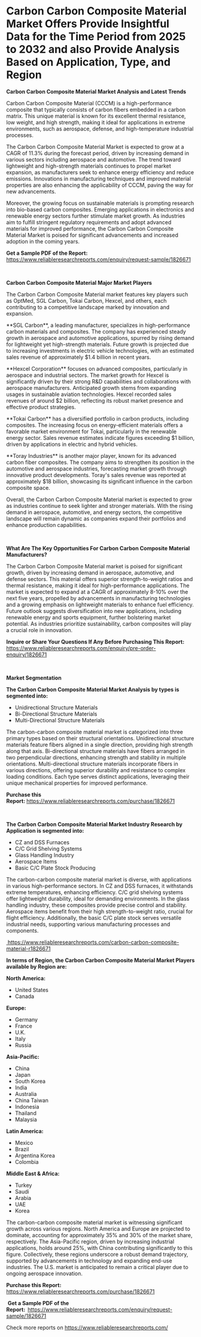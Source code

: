 <p><h1>Carbon Carbon Composite Material Market Offers Provide Insightful Data for the Time Period from 2025 to 2032 and also Provide Analysis Based on Application, Type, and Region</h1></p><p><strong>Carbon Carbon Composite Material Market Analysis and Latest Trends</strong></p>
<p><p>Carbon Carbon Composite Material (CCCM) is a high-performance composite that typically consists of carbon fibers embedded in a carbon matrix. This unique material is known for its excellent thermal resistance, low weight, and high strength, making it ideal for applications in extreme environments, such as aerospace, defense, and high-temperature industrial processes.</p><p>The Carbon Carbon Composite Material Market is expected to grow at a CAGR of 11.3% during the forecast period, driven by increasing demand in various sectors including aerospace and automotive. The trend toward lightweight and high-strength materials continues to propel market expansion, as manufacturers seek to enhance energy efficiency and reduce emissions. Innovations in manufacturing techniques and improved material properties are also enhancing the applicability of CCCM, paving the way for new advancements.</p><p>Moreover, the growing focus on sustainable materials is prompting research into bio-based carbon composites. Emerging applications in electronics and renewable energy sectors further stimulate market growth. As industries aim to fulfill stringent regulatory requirements and adopt advanced materials for improved performance, the Carbon Carbon Composite Material Market is poised for significant advancements and increased adoption in the coming years.</p></p>
<p><strong>Get a Sample PDF of the Report:&nbsp;</strong> <a href="https://www.reliableresearchreports.com/enquiry/request-sample/1826671?utm_campaign=3090&utm_medium=2&utm_source=Github&utm_content=ia&utm_term=01042025&utm_id=carbon-carbon-composite-material">https://www.reliableresearchreports.com/enquiry/request-sample/1826671</a></p>
<p>&nbsp;</p>
<p><strong>Carbon Carbon Composite Material Major Market Players</strong></p>
<p><p>The Carbon Carbon Composite Material market features key players such as OptMed, SGL Carbon, Tokai Carbon, Hexcel, and others, each contributing to a competitive landscape marked by innovation and expansion.</p><p>**SGL Carbon**, a leading manufacturer, specializes in high-performance carbon materials and composites. The company has experienced steady growth in aerospace and automotive applications, spurred by rising demand for lightweight yet high-strength materials. Future growth is projected due to increasing investments in electric vehicle technologies, with an estimated sales revenue of approximately $1.4 billion in recent years.</p><p>**Hexcel Corporation** focuses on advanced composites, particularly in aerospace and industrial sectors. The market growth for Hexcel is significantly driven by their strong R&D capabilities and collaborations with aerospace manufacturers. Anticipated growth stems from expanding usages in sustainable aviation technologies. Hexcel recorded sales revenues of around $2 billion, reflecting its robust market presence and effective product strategies.</p><p>**Tokai Carbon** has a diversified portfolio in carbon products, including composites. The increasing focus on energy-efficient materials offers a favorable market environment for Tokai, particularly in the renewable energy sector. Sales revenue estimates indicate figures exceeding $1 billion, driven by applications in electric and hybrid vehicles.</p><p>**Toray Industries** is another major player, known for its advanced carbon fiber composites. The company aims to strengthen its position in the automotive and aerospace industries, forecasting market growth through innovative product developments. Toray's sales revenue was reported at approximately $18 billion, showcasing its significant influence in the carbon composite space.</p><p>Overall, the Carbon Carbon Composite Material market is expected to grow as industries continue to seek lighter and stronger materials. With the rising demand in aerospace, automotive, and energy sectors, the competitive landscape will remain dynamic as companies expand their portfolios and enhance production capabilities.</p></p>
<p>&nbsp;</p>
<p><strong>What Are The Key Opportunities For Carbon Carbon Composite Material Manufacturers?</strong></p>
<p><p>The Carbon Carbon Composite Material market is poised for significant growth, driven by increasing demand in aerospace, automotive, and defense sectors. This material offers superior strength-to-weight ratios and thermal resistance, making it ideal for high-performance applications. The market is expected to expand at a CAGR of approximately 8-10% over the next five years, propelled by advancements in manufacturing technologies and a growing emphasis on lightweight materials to enhance fuel efficiency. Future outlook suggests diversification into new applications, including renewable energy and sports equipment, further bolstering market potential. As industries prioritize sustainability, carbon composites will play a crucial role in innovation.</p></p>
<p><strong>Inquire or Share Your Questions If Any Before Purchasing This Report:</strong> <a href="https://www.reliableresearchreports.com/enquiry/pre-order-enquiry/1826671?utm_campaign=3090&utm_medium=2&utm_source=Github&utm_content=ia&utm_term=01042025&utm_id=carbon-carbon-composite-material">https://www.reliableresearchreports.com/enquiry/pre-order-enquiry/1826671</a></p>
<p>&nbsp;</p>
<p><strong>Market Segmentation</strong></p>
<p><strong>The Carbon Carbon Composite Material Market Analysis by types is segmented into:</strong></p>
<p><ul><li>Unidirectional Structure Materials</li><li>Bi-Directional Structure Materials</li><li>Multi-Directional Structure Materials</li></ul></p>
<p><p>The carbon-carbon composite material market is categorized into three primary types based on their structural orientations. Unidirectional structure materials feature fibers aligned in a single direction, providing high strength along that axis. Bi-directional structure materials have fibers arranged in two perpendicular directions, enhancing strength and stability in multiple orientations. Multi-directional structure materials incorporate fibers in various directions, offering superior durability and resistance to complex loading conditions. Each type serves distinct applications, leveraging their unique mechanical properties for improved performance.</p></p>
<p><strong>Purchase this Report:&nbsp;</strong><a href="https://www.reliableresearchreports.com/purchase/1826671?utm_campaign=3090&utm_medium=2&utm_source=Github&utm_content=ia&utm_term=01042025&utm_id=carbon-carbon-composite-material">https://www.reliableresearchreports.com/purchase/1826671</a></p>
<p>&nbsp;</p>
<p><strong>The Carbon Carbon Composite Material Market Industry Research by Application is segmented into:</strong></p>
<p><ul><li>CZ and DSS Furnaces</li><li>C/C Grid Shelving Systems</li><li>Glass Handling Industry</li><li>Aerospace Items</li><li>Basic C/C Plate Stock Producing</li></ul></p>
<p><p>The carbon-carbon composite material market is diverse, with applications in various high-performance sectors. In CZ and DSS furnaces, it withstands extreme temperatures, enhancing efficiency. C/C grid shelving systems offer lightweight durability, ideal for demanding environments. In the glass handling industry, these composites provide precise control and stability. Aerospace items benefit from their high strength-to-weight ratio, crucial for flight efficiency. Additionally, the basic C/C plate stock serves versatile industrial needs, supporting various manufacturing processes and components.</p></p>
<p><a href="https://www.reliableresearchreports.com/carbon-carbon-composite-material-r1826671?utm_campaign=3090&utm_medium=2&utm_source=Github&utm_content=ia&utm_term=01042025&utm_id=carbon-carbon-composite-material">&nbsp;https://www.reliableresearchreports.com/carbon-carbon-composite-material-r1826671</a></p>
<p><strong>In terms of Region, the Carbon Carbon Composite Material Market Players available by Region are:</strong></p>
<p>
    <p> <strong> North America: </strong>
        <ul>
            <li>United States</li>
            <li>Canada</li>
        </ul>
        </p> 
    <p> <strong> Europe: </strong>
        <ul>
            <li>Germany</li>
            <li>France</li>
            <li>U.K.</li>
            <li>Italy</li>
            <li>Russia</li>
        </ul>
        </p> 
    <p> <strong> Asia-Pacific: </strong>
        <ul>
            <li>China</li>
            <li>Japan</li>
            <li>South Korea</li>
            <li>India</li>
            <li>Australia</li>
            <li>China Taiwan</li>
            <li>Indonesia</li>
            <li>Thailand</li>
            <li>Malaysia</li>
        </ul>
        </p> 
    <p> <strong> Latin America: </strong>
        <ul>
            <li>Mexico</li>
            <li>Brazil</li>
            <li>Argentina Korea</li>
            <li>Colombia</li>
        </ul>
        </p> 
    <p> <strong> Middle East & Africa: </strong>
        <ul>
            <li>Turkey</li>
            <li>Saudi</li>
            <li>Arabia</li>
            <li>UAE</li>
            <li>Korea</li>
        </ul>
    </p>
    </p>
<p><p>The carbon-carbon composite material market is witnessing significant growth across various regions. North America and Europe are projected to dominate, accounting for approximately 35% and 30% of the market share, respectively. The Asia-Pacific region, driven by increasing industrial applications, holds around 25%, with China contributing significantly to this figure. Collectively, these regions underscore a robust demand trajectory, supported by advancements in technology and expanding end-use industries. The U.S. market is anticipated to remain a critical player due to ongoing aerospace innovation.</p></p>
<p><strong>Purchase this Report: </strong><a href="https://www.reliableresearchreports.com/purchase/1826671?utm_campaign=3090&utm_medium=2&utm_source=Github&utm_content=ia&utm_term=01042025&utm_id=carbon-carbon-composite-material">https://www.reliableresearchreports.com/purchase/1826671</a></p>
<p>&nbsp;<strong>Get a Sample PDF of the Report:&nbsp;&nbsp;</strong><a href="https://www.reliableresearchreports.com/enquiry/request-sample/1826671?utm_campaign=3090&utm_medium=2&utm_source=Github&utm_content=ia&utm_term=01042025&utm_id=carbon-carbon-composite-material">https://www.reliableresearchreports.com/enquiry/request-sample/1826671</a></p>
<p><strong></strong></p>
<p>Check more reports on <a href="https://www.reliableresearchreports.com/?utm_campaign=3090&utm_medium=2&utm_source=Github&utm_content=ia&utm_term=01042025&utm_id=carbon-carbon-composite-material">https://www.reliableresearchreports.com/</a></p>